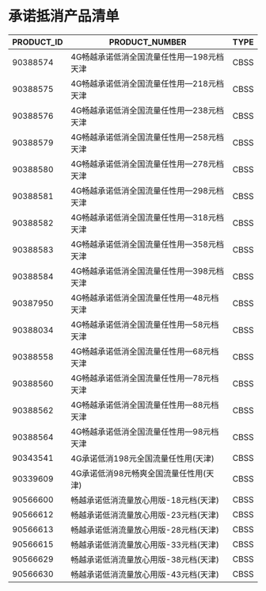 # 承诺抵消产品清单

PRODUCT_ID | PRODUCT_NUMBER  | TYPE
----------- | ---------------- | ---------
90388574 |	4G畅越承诺低消全国流量任性用—198元档天津 |	CBSS
90388575 |	4G畅越承诺低消全国流量任性用—218元档天津 |	CBSS
90388576 |	4G畅越承诺低消全国流量任性用—238元档天津 |	CBSS
90388579 |	4G畅越承诺低消全国流量任性用—258元档天津 |	CBSS
90388580 |	4G畅越承诺低消全国流量任性用—278元档天津 |	CBSS
90388581 |	4G畅越承诺低消全国流量任性用—298元档天津 |	CBSS
90388582 |	4G畅越承诺低消全国流量任性用—318元档天津 |	CBSS
90388583 |	4G畅越承诺低消全国流量任性用—358元档天津 |	CBSS
90388584 |	4G畅越承诺低消全国流量任性用—398元档天津 |	CBSS
90387950 |	4G畅越承诺低消全国流量任性用—48元档天津 |	CBSS
90388034 |	4G畅越承诺低消全国流量任性用—58元档天津 |	CBSS
90388558 |	4G畅越承诺低消全国流量任性用—68元档天津 |	CBSS
90388560 |	4G畅越承诺低消全国流量任性用—78元档天津 |	CBSS
90388562 |	4G畅越承诺低消全国流量任性用—88元档天津 |	CBSS
90388564 |	4G畅越承诺低消全国流量任性用—98元档天津 |	CBSS
90343541 |	4G承诺低消198元全国流量任性用(天津) |	CBSS
90339609 |	4G承诺低消98元畅爽全国流量任性用(天津) |	CBSS
90566600 |	畅越承诺低消流量放心用版-18元档(天津) |	CBSS
90566612 |	畅越承诺低消流量放心用版-23元档(天津) |	CBSS
90566613 |	畅越承诺低消流量放心用版-28元档(天津) |	CBSS
90566615 |	畅越承诺低消流量放心用版-33元档(天津) |	CBSS
90566629 |	畅越承诺低消流量放心用版-38元档(天津) |	CBSS
90566630 |	畅越承诺低消流量放心用版-43元档(天津) |	CBSS


